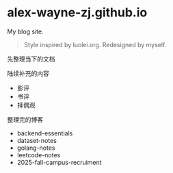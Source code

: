 # alex-wayne-zj.github.io

My blog site.

> Style inspired by luolei.org. Redesigned by myself.

先整理当下的文档

陆续补充的内容

* 影评
* 书评
* 择偶观

整理完的博客

* backend-essentials
* dataset-notes
* golang-notes
* leetcode-notes
* 2025-fall-campus-recruiment
